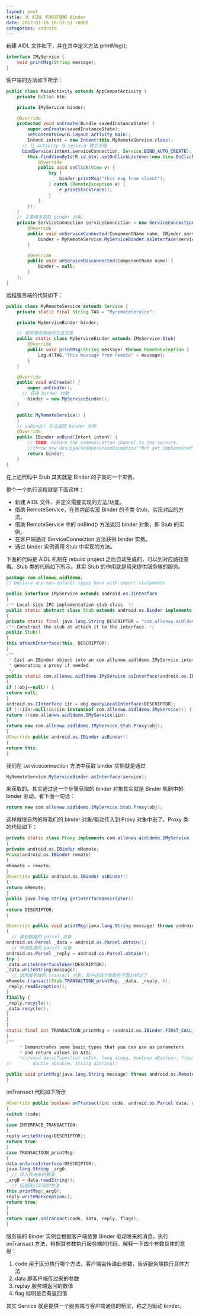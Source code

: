 ```yaml
---
layout: post
title: 从 AIDL 机制来理解 Binder
date: 2017-01-19 16:53:51 +0800
categories: android
---
```


新建 AIDL 文件如下，并在其中定义方法 printMsg();

```java
interface IMyService {
    void printMsg(String message);
}
```

客户端的方法如下所示：

```java
public class MainActivity extends AppCompatActivity {
    private Button btn;

    private IMyService binder;

    @Override
    protected void onCreate(Bundle savedInstanceState) {
        super.onCreate(savedInstanceState);
        setContentView(R.layout.activity_main);
        Intent intent = new Intent(this,MyRemoteService.class);
      // 让 activity 与 service 建立关联  
      bindService(intent,serviceConnection, Service.BIND_AUTO_CREATE);
        this.findViewById(R.id.btn).setOnClickListener(new View.OnClickListener(){
            @Override
            public void onClick(View v) {
                try {
                    binder.printMsg("this msg from client");
                } catch (RemoteException e) {
                    e.printStackTrace();
                }
            }
        });
    }
	// 主要用来获取 binder 对象。
    private ServiceConnection serviceConnection = new ServiceConnection() {
        @Override
        public void onServiceConnected(ComponentName name, IBinder service) {
            binder = MyRemoteService.MyServiceBinder.asInterface(service);
        }

        @Override
        public void onServiceDisconnected(ComponentName name) {
            binder = null;
        }
    };
}
```

远程服务端的代码如下：

```java
public class MyRemoteService extends Service {
    private static final String TAG = "MyremoteService";

    private MyServiceBinder binder;

  	// 提供服务具体的方法实现
    public static class MyServiceBinder extends IMyService.Stub{
        @Override
        public void printMsg(String message) throws RemoteException {
            Log.d(TAG,"This message from remote" + message);
        }
    }

    @Override
    public void onCreate() {
        super.onCreate();
      // 获得 binder 对象
        binder = new MyServiceBinder();
    }

    public MyRemoteService() {
    }
	// onBind() 方法返回 binder 实例
    @Override
    public IBinder onBind(Intent intent) {
        // TODO: Return the communication channel to the service.
        //throw new UnsupportedOperationException("Not yet implemented");
        return binder;
    }
}
```

在上述代码中 Stub 其实就是 Binder 的子类的一个实例。

整个一个执行流程就是下面这样：

- 新建 AIDL 文件，并定义需要实现的方法/功能。
- 借助 RemoteService，在其内部实现 Binder 的子类 Stub，实现对应的方法。
- 借助 RemoteService 中的 onBind() 方法返回 binder 对象，即 Stub 的实例。
- 在客户端通过 ServiceConnection 方法获得 binder 实例。
- 通过 binder 实例调用 Stub 中实现的方法。

下面的代码是 AIDL 机制在 rebuild project 之后自动生成的，可以到对应路径查看。Stub 类的代码如下所示。其实 Stub 的作用就是用来提供服务端的服务。

```java
package com.allenwu.aidldemo;
// Declare any non-default types here with import statements

public interface IMyService extends android.os.IInterface
{
/** Local-side IPC implementation stub class. */
public static abstract class Stub extends android.os.Binder implements com.allenwu.aidldemo.IMyService
{
private static final java.lang.String DESCRIPTOR = "com.allenwu.aidldemo.IMyService";
/** Construct the stub at attach it to the interface. */
public Stub()
{
this.attachInterface(this, DESCRIPTOR);
}
/**
 * Cast an IBinder object into an com.allenwu.aidldemo.IMyService interface,
 * generating a proxy if needed.
 */
public static com.allenwu.aidldemo.IMyService asInterface(android.os.IBinder obj)
{
if ((obj==null)) {
return null;
}
android.os.IInterface iin = obj.queryLocalInterface(DESCRIPTOR);
if (((iin!=null)&&(iin instanceof com.allenwu.aidldemo.IMyService))) {
return ((com.allenwu.aidldemo.IMyService)iin);
}
return new com.allenwu.aidldemo.IMyService.Stub.Proxy(obj);
}
@Override public android.os.IBinder asBinder()
{
return this;
}
```

我们在 serviceconnection 方法中获取 binder 实例就是通过 

```java
MyRemoteService.MyServiceBinder.asInterface(service);
```

来获取的。其实通过这一个步骤获取的 binder 对象其实就是 Binder 机制中的 binder 驱动。看下面一句话：

```java
return new com.allenwu.aidldemo.IMyService.Stub.Proxy(obj);
```

这样就很自然的将我们的 binder 对象/驱动传入到 Proxy 对象中去了。Proxy 类的代码如下：

```java
private static class Proxy implements com.allenwu.aidldemo.IMyService
{
private android.os.IBinder mRemote;
Proxy(android.os.IBinder remote)
{
mRemote = remote;
}
@Override public android.os.IBinder asBinder()
{
return mRemote;
}
public java.lang.String getInterfaceDescriptor()
{
return DESCRIPTOR;
}

@Override public void printMsg(java.lang.String message) throws android.os.RemoteException
{
  // 接受数据的 parcel 对象
android.os.Parcel _data = android.os.Parcel.obtain();
  // 传递数据的 parcel 对象
android.os.Parcel _reply = android.os.Parcel.obtain();
try {
_data.writeInterfaceToken(DESCRIPTOR);
_data.writeString(message);
  // 调用服务端的 transact 对象，其中这四个参数在下面分析过了
mRemote.transact(Stub.TRANSACTION_printMsg, _data, _reply, 0);
_reply.readException();
}
finally {
_reply.recycle();
_data.recycle();
}
}
}
static final int TRANSACTION_printMsg = (android.os.IBinder.FIRST_CALL_TRANSACTION + 0);
}
/**
     * Demonstrates some basic types that you can use as parameters
     * and return values in AIDL.
     *///void basicTypes(int anInt, long aLong, boolean aBoolean, float aFloat,
//        double aDouble, String aString);

public void printMsg(java.lang.String message) throws android.os.RemoteException;
}
```

onTransact 代码如下所示

```java
@Override public boolean onTransact(int code, android.os.Parcel data, android.os.Parcel reply, int flags) throws android.os.RemoteException
{
switch (code)
{
case INTERFACE_TRANSACTION:
{
reply.writeString(DESCRIPTOR);
return true;
}
case TRANSACTION_printMsg:
{
data.enforceInterface(DESCRIPTOR);
java.lang.String _arg0;
  // 读入传进来的数值
_arg0 = data.readString();
  // 回调我们实现的方法
this.printMsg(_arg0);
reply.writeNoException();
return true;
}
}
return super.onTransact(code, data, reply, flags);
}
```

服务端的 Binder 实例会根据客户端依靠 Binder 驱动发来的消息，执行 onTransact 方法，根据其参数执行服务端的代码，解释一下四个参数具体的意思：

1. code 用于区分执行哪个方法，客户端会传递此参数，告诉服务端执行具体方法
2. data 即客户端传过来的参数
3. replay 服务端返回的数值
4. flag 标明是否有返回值

其实 Service 就是提供一个服务端与客户端通信的桥梁，称之为驱动 binder。